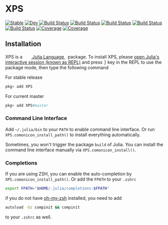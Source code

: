 # XPS

[![Stable](https://img.shields.io/badge/docs-stable-blue.svg)](https://MineralsCloud.github.io/XPS.jl/stable)
[![Dev](https://img.shields.io/badge/docs-dev-blue.svg)](https://MineralsCloud.github.io/XPS.jl/dev)
[![Build Status](https://github.com/MineralsCloud/XPS.jl/workflows/CI/badge.svg)](https://github.com/MineralsCloud/XPS.jl/actions)
[![Build Status](https://travis-ci.com/MineralsCloud/XPS.jl.svg?branch=master)](https://travis-ci.com/MineralsCloud/XPS.jl)
[![Build Status](https://ci.appveyor.com/api/projects/status/github/singularitti/XPS.jl?svg=true)](https://ci.appveyor.com/project/singularitti/XPS-jl)
[![Build Status](https://cloud.drone.io/api/badges/MineralsCloud/XPS.jl/status.svg)](https://cloud.drone.io/MineralsCloud/XPS.jl)
[![Build Status](https://api.cirrus-ci.com/github/MineralsCloud/XPS.jl.svg)](https://cirrus-ci.com/github/MineralsCloud/XPS.jl)
[![Coverage](https://codecov.io/gh/MineralsCloud/XPS.jl/branch/master/graph/badge.svg)](https://codecov.io/gh/MineralsCloud/XPS.jl)
[![Coverage](https://coveralls.io/repos/github/MineralsCloud/XPS.jl/badge.svg?branch=master)](https://coveralls.io/github/MineralsCloud/XPS.jl?branch=master)

## Installation
<p>
XPS is a &nbsp;
    <a href="https://julialang.org">
        <img src="https://julialang.org/favicon.ico" width="16em">
        Julia Language
    </a>
    &nbsp; package. To install XPS,
    please <a href="https://docs.julialang.org/en/v1/manual/getting-started/">open
    Julia's interactive session (known as REPL)</a> and press <kbd>]</kbd> key in the REPL to use the package mode, then type the following command
</p>

For stable release

```julia
pkg> add XPS
```

For current master

```julia
pkg> add XPS#master
```

### Command Line Interface

Add `~/.julia/bin` to your `PATH` to enable command line interface. Or run
`XPS.comonicon_install_path()` to install everything automatically.

Sometimes, you won't trigger the package `build` of Julia. You can install the command line interface
manually via `XPS.comonicon_install()`.

### Completions

If you are using ZSH, you can enable the auto-completion by `XPS.comonicon_install_path()`. Or add the `FPATH`
to your `.zshrc`

```sh
export FPATH="$HOME/.julia/completions:$FPATH"
```

if you do not have [oh-my-zsh](https://github.com/ohmyzsh/ohmyzsh) installed, you need to add

```sh
autoload -Uz compinit && compinit
```

to your `.zshrc` as well.
